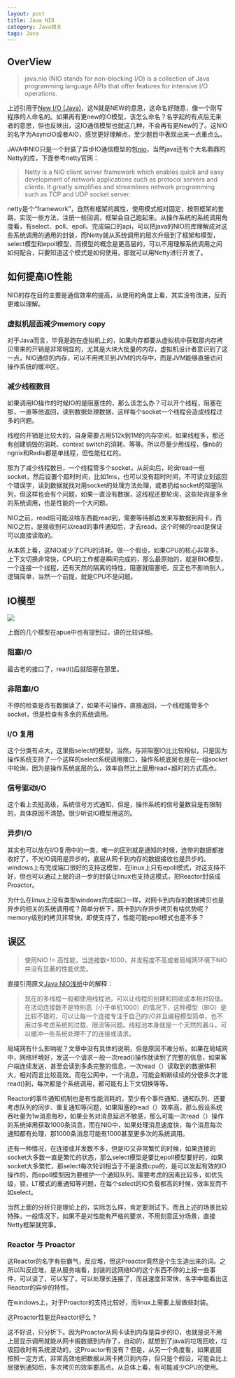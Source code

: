 ```yaml
---
layout: post
title: Java NIO
category: Java相关
tags: Java
---
```


## OverView ##

> java.nio (NIO stands for non-blocking I/O) is a collection of Java programming language APIs that offer features for intensive I/O operations.

上述引用于[New I/O (Java)](https://en.wikipedia.org/wiki/New_I/O_(Java))，这N就是NEW的意思，这命名好随意，像一个刚写程序的人命名的。如果再有更new的IO模型，该怎么命名？名字起的有点后无来者的意思，但也反映出，这IO通信模型也就这几种，不会再有更New的了。这NIO的名字为AsyncIO或者AIO，感觉更好理解点，至少题目中表现出来一点重点么。

JAVA中NIO只是一个封装了异步IO通信模型的包[nio](https://docs.oracle.com/javase/7/docs/api/java/nio/package-summary.html)，当然java还有个大名鼎鼎的Netty的库，下面参考netty官网：

> Netty is a NIO client server framework which enables quick and easy development of network applications such as protocol servers and clients. It greatly simplifies and streamlines network programming such as TCP and UDP socket server.

netty是个“framework”，自然有框架的属性，使用模式相对固定，按照框架的套路，实现一些方法，注册一些回调，框架会自己跑起来。从操作系统的系统调用角度看，有select、poll、epoll、完成端口的api，可以把java的NIO的库理解成对这些系统调用的通用的封装，而Netty就从系统调用的层次升级到了框架和模型，select模型和epoll模型，而模型的概念是更高层的，可以不用理解系统调用之间如何配合，只要知道这个模式是如何使用，那就可以用Netty进行开发了。

## 如何提高IO性能 ##

NIO的存在目的主要是通信效率的提高，从使用的角度上看，其实没有改进，反而更难以理解。

### 虚拟机层面减少memory copy ###

对于Java而言，毕竟是跑在虚拟机上的，如果内存都要从虚拟机中获取那内存拷贝带来的开销是非常明显的，尤其是大块大批量的内存，虚拟机设计者意识到了这一点，NIO通信的内存，可以不用拷贝到JVM的内存中，而是JVM能够直接访问操作系统的缓冲区。

### 减少线程数目 ###

如果调用IO操作的时候IO的是阻塞住的，那么该怎么办？可以开个线程，阻塞在那，一直等他返回，读到数据处理数据，这样每个socket一个线程会造成线程过多的问题。

线程的开销是比较大的，自身需要占用512k到1M的内存空间，如果线程多，那还有创建销毁的消耗、context switch的消耗、等等。所以尽量少用线程，像nb的ngnix和Redis都是单线程，但性能杠杠的。

那为了减少线程数目，一个线程管多个socket，从前向后，轮询read一组socket，然后设置个超时时间，比如1ms，也可以没有超时时间，不可读立刻返回个错误字，读到数据就找对用socket的处理方法处理，或者扔给socket的阻塞队列，但这样也会有个问题，如果一直没有数据，这线程还要轮询，这些轮询是多余的系统调用，也是性能的一个大问题。

NIO之前，read后可能没啥东西能read到，需要等待那边发来写数据到网卡，而NIO之后，是接收到可以read的事件通知后，才去read，这个时候的read是保证可以直接读取的。

从本质上看，这NIO减少了CPU的消耗。做一个假设，如果CPU的核心非常多，上下文切换非常快，CPU的工作都是瞬间完成的，那么最原始的，就是BIO模型，一个连接一个线程，还有天然的隔离的特性，阻塞就阻塞吧，反正也不影响别人，逻辑简单，当然一个前提，就是CPU不是问题。

## IO模型 ##

<img src="https://tech.meituan.com/img/nio/nio2.jpg" />

上面的几个模型在apue中也有提到过，讲的比较详细。
### 阻塞I/O ###
最古老的接口了，read()后就阻塞在那里。

### 非阻塞I/O ###
不停的检查是否有数据读了，如果不可操作，直接返回，一个线程能管多个socket，但是检查有多余的系统调用。

### I/O 复用 ###
这个分类有点大，这里指select的模型，当然，与非阻塞IO比比较相似，只是因为操作系统支持了一个这样的select系统调用接口，操作系统底层也是在一组socket中轮询，因为是操作系统底层的么，效率自然比上层用read+超时的方式高点。

### 信号驱动I/O ###
这个看上去挺高级，系统信号方式通知，但是，操作系统的信号量数目是有限制的，具体原因不清楚。很少听说IO模型用这的。

### 异步I/O ###
其实也可以放在I/O复用中的一类，唯一的区别就是通知的时候，连带的数据都接收好了，不光IO调用是异步的，底层从网卡到内存的数据接收也是异步的。windows上有完成端口很好的支持这模型，在linux上只有epoll模式，对这支持不好，但也可以通过上层的进一步的封装让linux也支持这模式，把Reactor封装成Proactor。

为什么在linux上没有类型windows完成端口一样，对网卡到内存的数据拷贝也是异步的相关的系统调用呢？简单分析下，网卡到内存异步拷贝有啥优势呢？memory级别的拷贝非常快，即使支持了，性能可能epoll模式也差不多？

## 误区 ##

> 使用NIO != 高性能，当连接数<1000，并发程度不高或者局域网环境下NIO并没有显著的性能优势。

直接引用原文[Java NIO浅析](https://tech.meituan.com/nio.html)中的解释：

> 现在的多线程一般都使用线程池，可以让线程的创建和回收成本相对较低。在活动连接数不是特别高（小于单机1000）的情况下，这种模型（BIO）是比较不错的，可以让每一个连接专注于自己的I/O并且编程模型简单，也不用过多考虑系统的过载、限流等问题。线程池本身就是一个天然的漏斗，可以缓冲一些系统处理不了的连接或请求。

局域网有什么影响呢？文章中没有具体的说明，但是原因不难分析。如果在局域网中，网络环境好，发送一个请求一般一次read()操作就读到了完整的信息，如果客户端连续发送，甚至会读到多条完整的信息，一次read（）读取到的数据体积大，相对而言比较高效。而在公网中，一个消息，可能会断断续续的分很多次才能read()到，每次都是个系统调用，都可能有上下文切换等等。

Reactor的事件通知机制也是有性能消耗的，至少有个事件通知、通知队列、还要考虑队列的同步、重复通知等问题，如果阻塞的read（）效率高，那么假设系统吞吐量为1w消息每秒，如果业务对消息延迟不敏感，那么可能一次read（）操作的系统掉用获取1000条消息，而在NIO中，如果处理消息速度快，每个消息每次通知都有处理，那1000条消息可能有1000甚至更多次的系统调用。

还有一种情况，在连接或并发数不多，但是IO又非常繁忙的时候，如果连接的socket大多数一直是繁忙的状态，那么select模型是要比epoll模型要好的，如果socket大多繁忙，那select每次轮训相当于不是浪费cpu的，是可以发起有效的IO操作的，而epoll模型因为要维护一个通知队列，需要考虑的因素比较多，如优先级，锁，LT模式的重通知等问题，在每个select的IO负载都高的时候，效率反而不如select。

当然上面的分析只是理论上的，实际怎么样，肯定要测试下。而且上述的场景比较特殊，一般情况下，如果不是对性能有严格的要求，不用刻意区分场景，直接Netty框架就完事。

### Reactor 与 Proactor ###

这Reactor的名字有些霸气，反应堆，但这Proactor竟然是个生生造出来的词。之所以叫反应堆，是从服务端看，封装的这网络IO的这个东西不停的上报一些事件，可以读了，可以写了，可以处理长连接了，而且速度非常快，名字中能看出这Reactor的异步的特性。

在windows上，对于Proactor的支持比较好，而linux上需要上层做些封装。

这Proactor性能比Reactor好么？

这不好说，只分析下。因为Proactor从网卡读到内存是异步的IO，也就是说不用上层显示调用就能从网卡搬数据到内存了，自动的，就想到了java的垃圾回收，垃圾回收时有系统波动的，这Proactor有没有？但是，从另一个角度看，如果底层按照一定方式，非常高效地把数据从网卡拷贝到内存，但只是个假设，可能会比上层接到通知后，多次拷贝的效率要高点。从总体上看，有可能减少CPU的使用。